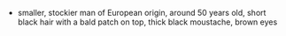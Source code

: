 - smaller, stockier man of European origin, around 50 years old, short black hair with a bald patch on top, thick black moustache, brown eyes